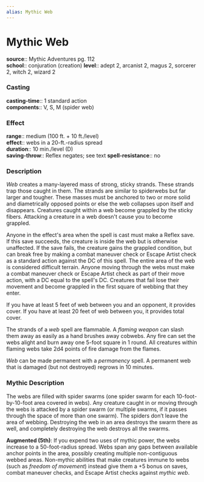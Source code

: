 ```yaml
---
alias: Mythic Web
---
```


# Mythic Web

**source**:: Mythic Adventures pg. 112  
**school**:: conjuration (creation)
**level**:: adept 2, arcanist 2, magus 2, sorcerer 2, witch 2, wizard 2

### Casting 

**casting-time**:: 1 standard action  
**components**:: V, S, M (spider web)

### Effect 

**range**:: medium (100 ft. + 10 ft./level)  
**effect**:: webs in a 20-ft.-radius spread  
**duration**:: 10 min./level (D)  
**saving-throw**:: Reflex negates; see text
**spell-resistance**:: no

### Description 

*Web* creates a many-layered mass of strong, sticky strands. These strands trap those caught in them. The strands are similar to spiderwebs but far larger and tougher. These masses must be anchored to two or more solid and diametrically opposed points or else the web collapses upon itself and disappears. Creatures caught within a web become grappled by the sticky fibers. Attacking a creature in a web doesn't cause you to become grappled.  
  
Anyone in the effect's area when the spell is cast must make a Reflex save. If this save succeeds, the creature is inside the web but is otherwise unaffected. If the save fails, the creature gains the grappled condition, but can break free by making a combat maneuver check or Escape Artist check as a standard action against the DC of this spell. The entire area of the web is considered difficult terrain. Anyone moving through the webs must make a combat maneuver check or Escape Artist check as part of their move action, with a DC equal to the spell's DC. Creatures that fail lose their movement and become grappled in the first square of webbing that they enter.  
  
If you have at least 5 feet of web between you and an opponent, it provides cover. If you have at least 20 feet of web between you, it provides total cover.  
  
The strands of a *web* spell are flammable. A *flaming weapon* can slash them away as easily as a hand brushes away cobwebs. Any fire can set the webs alight and burn away one 5-foot square in 1 round. All creatures within flaming webs take 2d4 points of fire damage from the flames.  
  
*Web* can be made permanent with a *permanency* spell. A permanent web that is damaged (but not destroyed) regrows in 10 minutes.

### Mythic Description

The webs are filled with spider swarms (one spider swarm for each 10-foot-by-10-foot area covered in webs). Any creature caught in or moving through the webs is attacked by a spider swarm (or multiple swarms, if it passes through the space of more than one swarm). The spiders don’t leave the area of webbing. Destroying the web in an area destroys the swarm there as well, and completely destroying the web destroys all the swarms.  
  
**Augmented (5th)**: If you expend two uses of mythic power, the webs increase to a 50-foot-radius spread. Webs span any gaps between available anchor points in the area, possibly creating multiple non-contiguous webbed areas. Non-mythic abilities that make creatures immune to webs (such as *freedom of movement*) instead give them a +5 bonus on saves, combat maneuver checks, and Escape Artist checks against *mythic web*.
